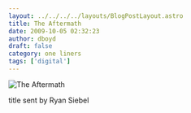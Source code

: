 ```yaml
---
layout: ../../../../layouts/BlogPostLayout.astro
title: The Aftermath
date: 2009-10-05 02:32:23
author: dboyd
draft: false
category: one liners
tags: ['digital']
---
```

<img
    src="https://img.selfiespirits.com/images/2009/10/aftermath.jpg"
    alt="The Aftermath"
/>

title sent by Ryan Siebel